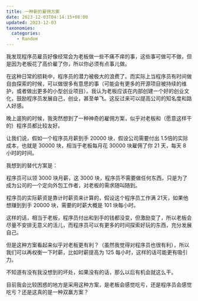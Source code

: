 ```yaml
---
title: 一种新的雇佣方案
date: 2023-12-03T04:14:15+08:00
updated: 2023-12-03
taxonomies:
  categories:
    - Random
---
```


我发现程序员雇员好像经常会为老板做一些不痛不痒的事，这些事可做可不做，但是因为老板花了高价雇了你，所以你必须有点事儿做。

在这种日常的损耗中，程序员的潜力被极大的浪费了。而实际上当程序员有时间做自由探索的时候，可以做很多有意思的事（可能会有更多的开源项目被持续的维护，或者做出更多的小型创业项目）。我认为老板应该在内部创建一个好的创业文化，鼓励程序员发展自己，创业，甚至单飞。这反过来可以提高公司的知名度和路人好感。

晚上遛狗的时候，我突然想到了一种神奇的雇佣方案，似乎对老板和（愿意这样干的）程序员都比较友好。

<!-- more -->

让我们说，假如一个程序员月薪到手 20000 块，假设公司需要付出 1.5倍的实际成本，也就是 30000 块，相当于老板每月花 30000 块雇佣了你 21 天，每天 8 小时的时间。

我想到的替代方案是：

程序员可以领 3000 块月薪，这 3000 块，程序员不需要做任何东西，只是为了成为公司的一个定向外包工作者，对老板的需求随叫随到。

程序员的实际薪资是靠计时薪资来计算的，假设这个程序员工作满 21天，如果他想赚到到手 20000 块，需要的时薪大概是 101 块每小时。

这样的话，相当于老板，程序员付出和到手的钱都没变，但激励变了，所以老板会尽量不安排无意义的活儿，而程序员可以有更多的时间探索好玩的东西，充分发展自己。

但是这种方案看起来似乎对老板更有利？（虽然我觉得对程序员也很有利），所以我们可以再权衡一下时薪，比如时薪提高为 125 每小时，这样的话可能更有吸引力。

不知道有没有我没想到的坏处，如果没有的话，那么以后有机会就这么干。

目前我会比较困惑的地方是采用这种方案，是老板会感觉吃亏，还是程序员会感觉吃亏？还是这真的是一种双赢方案？
